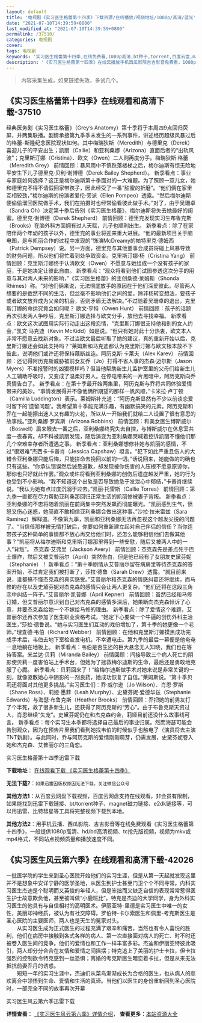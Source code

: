 ```yaml
---
layout: default
title: '电视剧《实习医生格蕾第十四季》下载资源/在线播放/视频地址/1080p/高清/蓝光'
date: "2021-07-10T14:39:59+0800"
last_modified_at: "2021-07-10T14:39:59+0800"
permalink: /37510/
categories: 电视剧
cover:
tags: 电视剧
keywords: '实习医生格蕾第十四季,在线免费看,1080p高清,bt种子,torrent,百度云盘,magnet,磁力链,迅雷下载资源'
description: '《实习医生格蕾第十四季》在线云播放手机西瓜影院吉吉影音免费看，1080p高清bd/hd未删减完整版和tc抢先枪版，mkv/mp4格式，附带bt/torrent种子、magnet/磁力链、百度云盘、网盘资源迅雷下载链接'
---
```


>内容采集生成，如果链接失效，多试几个。


## 《实习医生格蕾第十四季》在线观看和高清下载-37510

经典医务剧《实习医生格蕾》（Grey’s Anatomy）第十季将于本周四9点回归荧屏，并两集联播。剧情承接第九季季末发生的一系列事件，讲述经历超级风暴过后的格蕾-斯隆纪念医院现状如何。其中梅瑞狄斯（Meredith）与德里克（Derek）喜迎儿子的平安出生；凯丽（Callie）和亚利桑娜（Arizona）直面后者的“出轨风波”；克里斯汀娜（Cristina）、欧文（Owen）二人则再度分手。梅瑞狄斯·格蕾（Meredith Grey） 前情回顾：暴风雨中不慎跌落楼梯之后，梅尔迪斯有惊无险地平安生下儿子德里克·贝利·谢博德（Derek Bailey Shepherd）。 新季看点：事业与家庭如何选择？这正是梅尔迪斯第十季面对的一大难题。为了照顾一双儿女，她和德里克不得不请假回家带孩子，因此经受了一番“甜蜜的折磨”。“他们俩在家里互相较劲，”梅尔迪斯的扮演者爱伦·旁派（Ellen Pompeo）透露。“然后梅尔迪斯便偷偷溜回医院做手术，我们在拍摄时也经常偷看彼此做手术。”对了，由于吴珊卓（Sandra Oh）决定第十季后告别《实习医生格蕾》，梅尔迪斯将失去她最好的闺蜜。德里克·谢博德（Derek Shepherd） 前情回顾：德里克发现实习生布鲁克斯（Brooks）在脑外科方面拥有过人天赋，儿子也顺利出生。 新季看点：除了在家陪伴两个年幼的孩子以外，德里克的事业将迎来重大进展。“他的最新项目关于脑电图，是与凯丽合作的过程中发现的”饰演McDreamy的帕特里克·德姆西（Patrick Dempsey）说。另一方面，德里克与其他董事会成员将碰上风暴导致的财务问题，所以他们将忙着到处争取资金。克里斯汀娜·杨（Cristina Yang） 前情回顾：克里斯汀娜终于认清欧文（Owen）不愿意与她组成一个没有孩子的家庭，于是她决定让彼此自由。 新季看点：“观众将看到他们试图参透这次分手的用意与其对两人未来的影响，”《实习医生格蕾》的主创桑德·莱姆斯（Shonda Rhimes）称。“对他们俩来说，无法彻底放手的原因在于他们深爱彼此。尽管两人想要的是截然不同的生活，但丝毫不影响他们之间的爱。除非杨转变想法，要孩子或者欧文放弃成为父亲的机会，否则矛盾无法解决。”不过随着吴珊卓的退出，克里斯汀娜的命运究竟会如何呢？ 欧文·亨特（Owen Hunt） 前情回顾：孩子的话题再次引发两人争吵后，克里斯汀娜选择与欧文分手，放他去寻找幸福。 新季看点：欧文这次试图用实际行动走出这段恋情，“克里斯汀娜很支持他和别的女人约会，”凯文·马克迪（Kevin McKidd）如是说。“但只有她对此十分热衷，欧文本人非常不愿意去找新对象。不过当欧文最后听取了她的建议，真的重新开始以后，克里斯汀娜还会如此支持吗？”莱姆斯和马克迪都认为克里斯汀娜与欧文根本放不下彼此，说明他们或许还将保持藕断丝连。阿历克斯·卡莱夫（Alex Karev） 前情回顾：还记得阿历克斯威胁被前女友乔（Jo）打得不省人事的杰森·迈尔斯（Jason Myers）不准报警时的凶狠模样吗？但当他帮助新生儿监护室里的父母们给新生儿人工辅助呼吸时，又变成了温柔好男人。在停电带来的一片黑暗中，阿历克斯向乔真情告白了。 新季看点：在第十季最开始两集里，阿历克斯与乔将共同体验爱情带来的美妙。“事情发展得并不像他俩所期望的那样一帆风顺，”卡米拉·卢丁顿（Camilla Luddington）表示。莱姆斯补充道：“阿历克斯显然有不少以前谈恋爱时留下的‘遗留问题’。我希望第十季能充满乐趣，有幽默搞笑的元素。阿历克斯和乔在一起能擦出迷人又有趣的火花，所以从一开始我们就给二人设置了很有意思的故事线。”亚利桑娜·罗宾斯（Arizona Robbins） 前情回顾：和美女医生博斯威尔（Boswell）眉来眼去一番之后，亚利桑娜终究失去自控，与博斯威尔在休息室共度一夜春宵。却不料被凯丽发现，随后演变为亚利桑娜哭喊着控诉凯丽不懂他们那几个空难幸存者所遭遇之事。 新季看点：亚利桑娜想修补她与凯丽的感情，不过“很艰难”杰西卡·卡普肖（Jessica Capshaw）坦言。“犯下如此严重且伤人的大错令亚利桑娜只能后悔，只能拼命去挽回以前的一切。”话说回来，她能做的的确也只有这些。“你承认错误然后诚恳道歉，却发现被你伤害的人压根不愿意原谅你，那你也只好就此作罢。”观众或许将看到亚利桑娜的创伤后遗症越发严重，她的行为也受到不小影响。“我不知道这个出轨是否导致她急于发泄心中郁结，”卡普肖继续说。“我认为她有点过度沉溺于过去。”凯丽·托雷斯（Callie Torres） 前情回顾：第九季一直都在尽力帮助亚利桑那回归正常生活的凯丽惨被妻子背叛。 新季看点：亚利桑娜的不忠将随着凯丽在前两集中突然发飙而彻底曝光。“凯丽感到生气，愤怒又伤心迷惑，她简直不敢相信亚利桑娜会做出这种事。”沙拉·拉米雷兹（Sara Ramirez）解释道。不像第九季，凯丽和亚利桑娜无法再忽视这个越发尖锐的问题了。“当信任那样被无情打破后，你要如何重新建立起对自己伴侣的信任？当你连带孩子这种简单的事情都不放心再交给他们时，还怎么能够相信他们去做其他事？”凯丽将从梅尔迪斯和克里斯汀娜那里得到一些安慰，随后又被两人中的一人“背叛”。 杰克森·艾弗里（Jackson Avery） 前情回顾：杰克森先是差点死于巴士爆炸，然后又被艾普丽尔（April）突然告白，但是他已经有了女朋友史黛芬妮（Stephanie）！ 新季看点：“第十季剧情从艾普丽尔留在病房里等待杰克森的答案开始，不过肯定我们被打断了，莎拉·德鲁（Sarah Drew）透露。“就目前来说，谁都搞不懂杰克森的真实感受。”艾普丽尔和杰克森的情感纠葛还将继续，而马修的存在以及史黛芬妮对杰克森的感情只会让两人更复杂。“他们还将在这段三角恋中纠结一阵子。”艾普丽尔·凯普娜（April Kepner） 前情回顾：虽然已经和马修订婚，但艾普丽尔意识到自己对杰克森的感情多深后，她果断向杰克森倾诉了心意，并要杰克森给她一个不嫁给马修的理由。 新季看点：除了爱情这个难题，艾普丽尔还再次参加了医生职业资格考试。“她定下心要做一个牛逼的创伤外科主治医生，”莎拉·德鲁说。“她与实习医生们互动的戏份增加了，第十季的她更像一个老师。”理查德·韦伯（Richard Webber） 前情回顾：在他和克里斯汀娜摸黑成功完成手术后，韦伯去地下室检查发电机，不幸遭电击。第九季的最后一幕便是他奄奄一息地躺在地板上。 新季看点：韦伯是否生还的巨大悬念无人知晓，我们也在等待答案。米兰达·贝莉（Miranda Bailey） 前情回顾：间接导致三个病人死亡的阴影使贝莉一度害怕站上手术台，但她为了拯救梅尔迪斯的生命，最后还是勇敢地克服了心魔。 新季看点：贝莉回来了！“给梅尔迪斯做手术对她来说是非常关键的一刻，就像驱散她心中阴影的一剂良药，她成功恢复了自信。”莱姆斯说。“第十季贝莉还将面对其他更多挑战。”实习医生们：乔·威尔逊（Jo Wilson）、肖恩·罗斯（Shane Ross）、莉娅·墨菲（Leah Murphy）、史黛芬妮·爱德华兹（Stephanie Edwards）与海瑟·布鲁克斯（Heather Brooks） 前情回顾：乔把她的前男友打了个半死，救了很多新生儿，还获得了阿历克斯的“芳心”。由于布鲁克斯天资过人，肖恩继续“失宠”。史黛芬妮仍在和杰克森约会，莉娅目前还没什么故事线可言。 新季看点：每个实习生本季都将选择自己最后的事业归属。然而海瑟可能会告别观众，因为在预告片里我们看到她找韦伯的时候似乎也触电了（演员将去主演TNT新剧）。与此同时，乔与阿历克斯的爱情刚刚萌芽，仍需发展，史黛芬妮卷入她和杰克森、艾普丽尔的三角恋。


实习医生格蕾第十四季迅雷下载

**下载地址**： [在线观看下载 《实习医生格蕾第十四季》](https://www.993dy.com//vod-detail-id-27794.html) 


**无法下载?**：`如果迅雷因版权原因无法下载，关注微信公众号 `

**其他方法1**：从百度云网盘下载视频，百度云网盘支持在线观看，非会员有限制，如果能找到迅雷下载链接、bt/torrent种子、magnet磁力链接、e2dk链接等，可以用迅雷、比特彗星等工具将完整视频下载到本地。

**其他方法2**：用手机云播、西瓜影院、吉吉影音等在线免费观看《实习医生格蕾第十四季》，一般提供1080p高清、hd/bd高清视频、tc抢先版视频，视频为mkv或mp4格式，不同站点视频质量和播放速度不同。


## 《实习医生风云第六季》在线观看和高清下载-42026

一批医学院的学生来到圣心医院开始他们的实习生涯，但是从第一天起就发现这里并不是想象中安详宁静的医学圣地，从医生到护士甚至门卫个个不同寻常。内科实习医生杰迪是个聪明而又英俊的年轻人，但是笨拙而又缺乏自信的表现常常惹得医生护士故意欺负他，甚至被叫做“小鹿班比”。特克是杰迪的大学同学，身为外科实习医生的他具有与自信相衬的高明医术。伊丽亚特-里德是实习医生中唯一的女性，美丽却神经质，被认为有社交障碍。罗伯特-卡尔索医生和佩里-考克斯医生是圣心医院的主要医师，两人也是天生的冤家对头。<br />　　从实习医生成为正式医生的过程充满了艰辛和痛苦，当然也有令人喜悦的胜利，他们在病房中接触到各式各样的病人、第一次直接面对病人的死亡、时不时还被卷入医生间的竞争。他们的爱情也和工作一样丰富多彩。杰迪和伊丽亚特彼此吸引，两人却分分合合在友情和爱情之间摇摆；特克追上了美丽的护士卡拉，但卡拉强烈的控制欲令特克感到一丝恐惧；离婚的考克斯医生暗恋着卡拉，但是从来无法抵抗前妻乔丹的诱惑。<br />　　短短一年的实习生涯中，杰迪们从菜鸟渐渐成长为合格的医生，也从病人的悲欢离合中领悟到生命、爱情和生活的真谛。当他们以医生的身份重新回到圣心医院时，一部完全不同的故事再次开幕


实习医生风云第六季迅雷下载

**详情查看**： [《实习医生风云第六季》详情介绍](/movie/42026/)， **查看更多**：[本站资源大全](/movie/t/all/)

